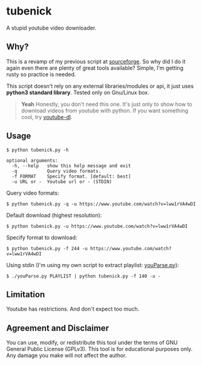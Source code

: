 tubenick
===================

A stupid youtube video downloader.


Why?
-------

This is a revamp of my previous script at [sourceforge](http://sourceforge.net/projects/tubenickdownloa/).
So why did I do it again even there are plenty of great tools available? Simple, I'm getting rusty so practice is needed.

This script doesn't rely on any external libraries/modules  or api, it just uses **python3 standard library**.
Tested only on Gnu/Linux box.

>**Yeah**
 Honestly, you don't need this one. It's just only to show how to download videos from youtube with python. If you want something cool, try [youtube-dl](https://rg3.github.io/youtube-dl/).


Usage
--------

```
$ python tubenick.py -h

optional arguments:
  -h, --help   show this help message and exit
  -q           Query video formats.
  -f FORMAT    Specify format. [default: best]
  -u URL or -  Youtube url or - (STDIN)
```
Query video formats:
```
$ python tubenick.py -q -u https://www.youtube.com/watch?v=lww1rVA4wDI
```

Default download (highest resolution):
```
$ python tubenick.py -u https://www.youtube.com/watch?v=lww1rVA4wDI
```

Specify format to download:
```
$ python tubenick.py -f 244 -u https://www.youtube.com/watch?v=lww1rVA4wDI
```

Using stdin (I'm using my own script to extract playlist: [youParse.py](https://github.com/pantuts/youParse)):
```
$ ./youParse.py PLAYLIST | python tubenick.py -f 140 -u -

```

Limitation
--------------
Youtube has restrictions. And don't expect too much.

Agreement and Disclaimer
--------------------------------------
You can use, modify, or redistribute this tool under the terms of GNU General Public License (GPLv3).
This tool is for educational purposes only. Any damage you make will not affect the author.